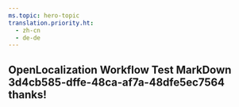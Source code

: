 ```yaml
---
ms.topic: hero-topic
translation.priority.ht: 
  - zh-cn
  - de-de
---
```

## OpenLocalization Workflow Test MarkDown 3d4cb585-dffe-48ca-af7a-48dfe5ec7564 thanks!
